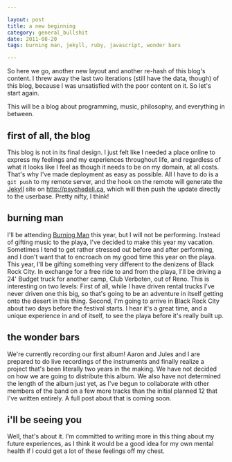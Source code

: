 ```yaml
---

layout: post
title: a new beginning
category: general_bullshit
date: 2011-08-20
tags: burning man, jekyll, ruby, javascript, wonder bars

---
```


So here we go, another new layout and another re-hash of this blog's content. I threw away the last two iterations (still have the data, though) of this blog, because I was unsatisfied with the poor content on it. So let's start again.

This will be a blog about programming, music, philosophy, and everything in between.

## first of all, the blog

This blog is not in its final design. I just felt like I needed a place online to express my feelings and my experiences throughout life, and regardless of what it looks like I feel as though it needs to be on my domain, at all costs. That's why I've made deployment as easy as possible. All I have to do is a `git push` to my remote server, and the hook on the remote will generate the [Jekyll][1] site on http://psychedeli.ca, which will then push the update directly to the userbase. Pretty nifty, I think! 

## burning man

I'll be attending [Burning Man][2] this year, but I will not be performing. Instead of gifting music to the playa, I've decided to make this year my vacation. Sometimes I tend to get rather stressed out before and after performing, and I don't want that to encroach on my good time this year on the playa. This year, I'll be gifting something very different to the denizens of Black Rock City. In exchange for a free ride to and from the playa, I'll be driving a 24' Budget truck for another camp, Club Verboten, out of Reno. This is interesting on two levels: First of all, while I have driven rental trucks I've never driven one this big, so that's going to be an adventure in itself getting onto the desert in this thing. Second, I'm going to arrive in Black Rock City about two days before the festival starts. I hear it's a great time, and a unique experience in and of itself, to see the playa before it's really built up. 

## the wonder bars

We're currently recording our first album! Aaron and Jules and I are prepared to do live recordings of the instruments and finally realize a project that's been literally two years in the making. We have not decided on how we are going to distribute this album. We also have not determined the length of the album just yet, as I've begun to collaborate with other members of the band on a few more tracks than the initial planned 12 that I've written entirely. A full post about that is coming soon.

## i'll be seeing you

Well, that's about it. I'm committed to writing more in this thing about my future experiences, as I think it would be a good idea for my own mental health if I could get a lot of these feelings off my chest.

[1]: http://jekyllrb.com/
[2]: http://burningman.com/
[3]: http://soundcloud.com/wonderbars